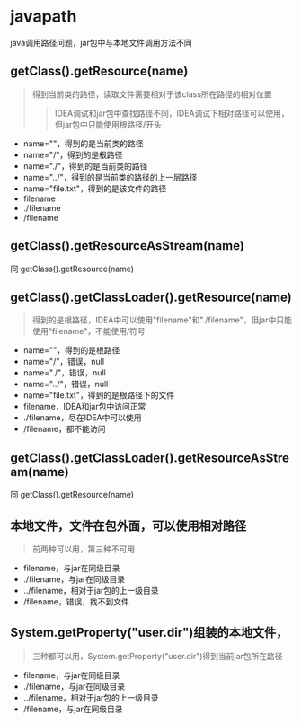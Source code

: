 # javapath
java调用路径问题，jar包中与本地文件调用方法不同

## getClass().getResource(name)
> 得到当前类的路径，读取文件需要相对于该class所在路径的相对位置
>> IDEA调试和jar包中查找路径不同，IDEA调试下相对路径可以使用，但jar包中只能使用根路径/开头
* name=""，得到的是当前类的路径
* name="/"，得到的是根路径
* name="./"，得到的是当前类的路径
* name="../"，得到的是当前类的路径的上一层路径
* name="file.txt"，得到的是该文件的路径
* filename
* ./filename
* /filename

## getClass().getResourceAsStream(name)
同 getClass().getResource(name)

## getClass().getClassLoader().getResource(name)
> 得到的是根路径，IDEA中可以使用"filename"和"./filename"，但jar中只能使用"filename"，不能使用/符号
* name=""，得到的是根路径
* name="/"，错误，null
* name="./"，错误，null
* name="../"，错误，null
* name="file.txt"，得到的是根路径下的文件
* filename，IDEA和jar包中访问正常
* ./filename，尽在IDEA中可以使用
* /filename，都不能访问

## getClass().getClassLoader().getResourceAsStream(name)
同 getClass().getResource(name)

## 本地文件，文件在包外面，可以使用相对路径
> 前两种可以用，第三种不可用
* filename，与jar在同级目录
* ./filename，与jar在同级目录
* ../filename，相对于jar包的上一级目录
* /filename，错误，找不到文件

## System.getProperty("user.dir")组装的本地文件，
> 三种都可以用，System.getProperty("user.dir")得到当前jar包所在路径
* filename，与jar在同级目录
* ./filename，与jar在同级目录
* ../filename，相对于jar包的上一级目录
* /filename，与jar在同级目录
